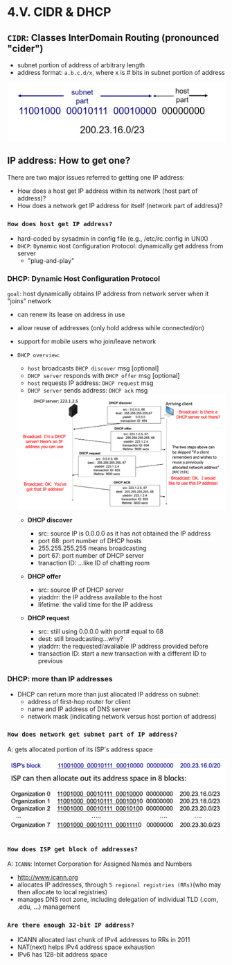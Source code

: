 # 4.V. CIDR & DHCP

## `CIDR`: Classes InterDomain Routing (pronounced "cider")
* subnet portion of address of arbitrary length
* address format: `a.b.c.d/x`, where x is # bits in subnet portion of address

<img src="imgs/subnet_23.png">

## IP address: How to get one?

There are two major issues referred to getting one IP address:
* How does a host get IP address within its network (host part of address)?
* How does a network get IP address for itself (network part of address)?

### `How does host get IP address?`
* hard-coded by sysadmin in config file (e.g., /etc/rc.config in UNIX)
* `DHCP`: `D`ynamic `H`ost `C`onfiguration `P`rotocol: dynamically get address from server
    * "plug-and-play"

### DHCP: Dynamic Host Configuration Protocol
`goal`: host dynamically obtains IP address from network server when it "joins" network
* can renew its lease on address in use
* allow reuse of addresses (only hold address while connected/on)
* support for mobile users who join/leave network
* `DHCP overview`:
    * `host` broadcasts `DHCP discover` msg [optional]
    * `DHCP server` responds with `DHCP offer` msg [optional]
    * `host` requests IP address: `DHCP request` msg
    * `DHCP server` sends address: `DHCP ack` msg

    <img src="imgs/DHCP_client_server_scenario.png">

    * **DHCP discover**
        * src: source IP is 0.0.0.0 as it has not obtained the IP address
        * port 68: port number of DHCP hosts
        * 255.255.255.255 means broadcasting
        * port 67: port number of DHCP server
        * tranaction ID: ...like ID of chatting room

    * **DHCP offer**
        * src: source IP of DHCP server
        * yiaddrr: the IP address available to the host
        * lifetime: the valid time for the IP address

    * **DHCP request**
        * src: still using 0.0.0.0 with port# equal to 68
        * dest: still broadcasting...why?
        * yiaddrr: the requested/available IP address provided before
        * transaction ID: start a new transaction with a different ID to previous

### DHCP: more than IP addresses

* DHCP can return more than just allocated IP address on subnet:
    * address of first-hop router for client
    * name and IP address of DNS server
    * network mask (indicating network versus host portion of address)

### `How does network get subnet part of IP address?`

A: gets allocated portion of its ISP's address space

<img src="imgs/subnet_ISP.png">

### `How does ISP get block of addresses?`

A: `ICANN`: Internet Corporation for Assigned Names and Numbers

* http://www.icann.org
* allocates IP addresses, through `5 regional registries (RRs)`(who may then allocate to local registries)
* manages DNS root zone, including delegation of individual TLD (.com, .edu, ...) management

### `Are there enough 32-bit IP address?`
* ICANN allocated last chunk of IPv4 addresses to RRs in 2011
* NAT(next) helps IPv4 address space exhaustion
* IPv6 has 128-bit address space